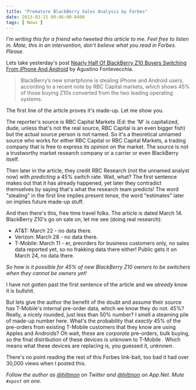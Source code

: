 ```yaml
---
title: "Premature BlackBerry Sales Analysis by Forbes"
date: 2013-03-15 09:46:00-0400
tags: [ News ]
---
```


*I'm writing this for a friend who tweeted this article to me. Feel free to listen in. Mate, this in an intervention, don't believe what you read in Forbes. Please.*

Lets take yesterday's post [Nearly Half Of BlackBerry Z10 Buyers Switching From iPhone And Android](http://www.forbes.com/sites/afontevecchia/2013/03/14/nearly-half-of-blackberry-z10-buyers-switching-from-iphone-and-android/) by Agustino Fontevecchia.

> BlackBerry’s new smartphone is stealing iPhone and Android users, according to a recent note by RBC Capital markets, which shows 45% of those buying Z10s converted from the two leading operating systems.

The first line of the article proves it's made-up. Let me show you.

The reporter's source is RBC Capital Markets <span class="light">(Ed: the 'M' is capitalized, dude, unless that's not the real source, RBC Capital is an even bigger fish)</span> but the actual source person is not named. So it's a theoretical unnamed source who works for either RBC Capital or RBC Capital Markets, a trading company that is free to express its *opinion* on the market. The source is not a trustworthy market research company or a carrier or even BlackBerry itself.

Then later in the article, they credit RBC Research (not the unnamed analyst now) with *predicting* a 45% switch rate. Wait, what? The first sentence makes out that it has already happened, yet later they contradict themselves by saying that's what the research team predicts! The word "stealing" in the first line implies present tense, the word "estimates" later on implies future made-up stuff.

And then there's this, free time travel folks. The article is dated March 14. BlackBerry Z10's go on sale on, let me see (doing real research):

* AT&T: March 22 - no data there.
* Verizon: March 28 - no data there.
* T-Mobile: March 11 - er, preorders for business customers only, no sales data reported yet, so no frakking data there either! Public gets it on March 24, no data there.

*So how is it possible for 45% of new BlackBerry Z10 owners to be switchers when they cannot be owners yet!*

I have not gotten past the first sentence of the article and we *already* know it is bullshit.

But lets give the author the benefit of the doubt and assume their source has T-Mobile's internal pre-order data, which we know they do not. 45%? Really, a nicely rounded, just less than 50% number? I smell a steaming pile of made-up number here. What's the probability that *exactly* 45% of the pre-orders from existing T-Mobile customers that they know are using Apples and Androids? Oh wait, these are *corporate* pre-orders, bulk buying, so the final distribution of these devices is unknown to T-Mobile . Which means what these devices are replacing is, you guessed it, *unknown*.

There's no point reading the rest of this Forbes link-bait, too bad it had over 30,000 views when I posted this.

*Follow the author as [@hiltmon](https://twitter.com/hiltmon) on Twitter and [@hiltmon](http://alpha.app.net/hiltmon) on App.Net. Mute `#xpost` on one.*
